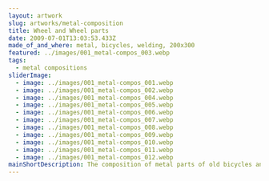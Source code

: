 ```yaml
---
layout: artwork
slug: artworks/metal-composition
title: Wheel and Wheel parts
date: 2009-07-01T13:03:53.433Z
made_of_and_where: metal, bicycles, welding, 200х300
featured: ../images/001_metal-compos_003.webp
tags:
  - metal compositions
sliderImage:
  - image: ../images/001_metal-compos_001.webp
  - image: ../images/001_metal-compos_002.webp
  - image: ../images/001_metal-compos_004.webp
  - image: ../images/001_metal-compos_005.webp
  - image: ../images/001_metal-compos_006.webp
  - image: ../images/001_metal-compos_007.webp
  - image: ../images/001_metal-compos_008.webp
  - image: ../images/001_metal-compos_009.webp
  - image: ../images/001_metal-compos_010.webp
  - image: ../images/001_metal-compos_011.webp
  - image: ../images/001_metal-compos_012.webp
mainShortDescription: The composition of metal parts of old bicycles and other metal parts is transformed into the shape of a creature. The wheel in front of it symbolizes the eye. Symbolizes movement as a way of seeing the world, a whirlwind of events that captures everything around. The metal composition was created through the author's passion for cycling.
---
```

